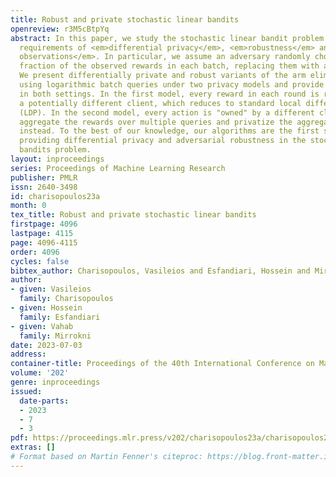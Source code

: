 ```yaml
---
title: Robust and private stochastic linear bandits
openreview: r3M5cBtpYq
abstract: In this paper, we study the stochastic linear bandit problem under the additional
  requirements of <em>differential privacy</em>, <em>robustness</em> and <em>batched
  observations</em>. In particular, we assume an adversary randomly chooses a constant
  fraction of the observed rewards in each batch, replacing them with arbitrary numbers.
  We present differentially private and robust variants of the arm elimination algorithm
  using logarithmic batch queries under two privacy models and provide regret bounds
  in both settings. In the first model, every reward in each round is reported by
  a potentially different client, which reduces to standard local differential privacy
  (LDP). In the second model, every action is "owned" by a different client, who may
  aggregate the rewards over multiple queries and privatize the aggregate response
  instead. To the best of our knowledge, our algorithms are the first simultaneously
  providing differential privacy and adversarial robustness in the stochastic linear
  bandits problem.
layout: inproceedings
series: Proceedings of Machine Learning Research
publisher: PMLR
issn: 2640-3498
id: charisopoulos23a
month: 0
tex_title: Robust and private stochastic linear bandits
firstpage: 4096
lastpage: 4115
page: 4096-4115
order: 4096
cycles: false
bibtex_author: Charisopoulos, Vasileios and Esfandiari, Hossein and Mirrokni, Vahab
author:
- given: Vasileios
  family: Charisopoulos
- given: Hossein
  family: Esfandiari
- given: Vahab
  family: Mirrokni
date: 2023-07-03
address: 
container-title: Proceedings of the 40th International Conference on Machine Learning
volume: '202'
genre: inproceedings
issued:
  date-parts:
  - 2023
  - 7
  - 3
pdf: https://proceedings.mlr.press/v202/charisopoulos23a/charisopoulos23a.pdf
extras: []
# Format based on Martin Fenner's citeproc: https://blog.front-matter.io/posts/citeproc-yaml-for-bibliographies/
---
```

